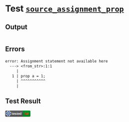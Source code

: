 # Test [`source_assignment_prop`](/doc/tests/statement_usage.md#L84)

## Output

```,plain
```

## Errors

```,plain
error: Assignment statement not available here
  ---> <from_str>:1:1
     |
   1 | prop a = 1;
     | ^^^^^^^^^^^
     |
```

## Test Result

![FAILED AS EXPECTED](/doc/tests/.test/source_assignment_prop.png)
